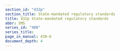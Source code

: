 ```yaml
---
section_id: "432p"
section_title: State-mandated regulatory standards
title: 432p State-mandated regulatory standards
abbr: SMS
series_id: "400"
series_title: 
page_in_manual: 430-6
document_depth: 4
---
```

